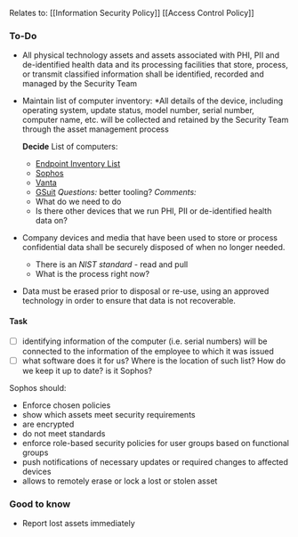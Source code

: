 
Relates to:
[[Information Security Policy]]
[[Access Control Policy]]

### To-Do

* All physical technology assets and assets associated with PHI, PII and de-identified health data and its processing facilities that store, process, or transmit classified information shall be identified, recorded and managed by the Security Team
* Maintain list of computer inventory:
	*All details of the device, including operating system, update status, model number, serial number, computer name, etc. will be collected and retained by the Security Team through the asset management process

	**Decide**
	List of computers:
	- [Endpoint Inventory List](https://docs.google.com/spreadsheets/d/1zuQTTi2smoeUvhfPq9myRqAGXG8OLGAs/edit#gid=397013037)
	- [Sophos](https://central.sophos.com/manage/overview/dashboard)
	- [Vanta](https://app.vanta.com/computers)
	- [GSuit](https://admin.google.com/ac/devices/list?default=all)
	*Questions:* better tooling?
	*Comments:* 
	- What do we need to do
	- Is there other devices that we run PHI, PII or de-identified health data on?

* Company devices and media that have been used to store or process confidential data shall be securely disposed of when no longer needed.
	- There is an *NIST standard* - read and pull 
	* What is the process right now?
* Data must be erased prior to disposal or re-use, using an approved technology in order to ensure that data is not recoverable.








#### Task
- [ ] identifying information of the computer (i.e. serial numbers) will be connected to the information of the employee to which it was issued
- [ ] what software does it for us? Where is the location of such list? How do we keep it up to date? is it Sophos?

Sophos should:
- Enforce chosen policies
- show which assets meet security requirements
- are encrypted
- do not meet standards
- enforce role-based security policies for user groups based on functional groups
- push notifications of necessary updates or required changes to affected devices
- allows to remotely erase or lock a lost or stolen asset 


### Good to know
* Report lost assets immediately